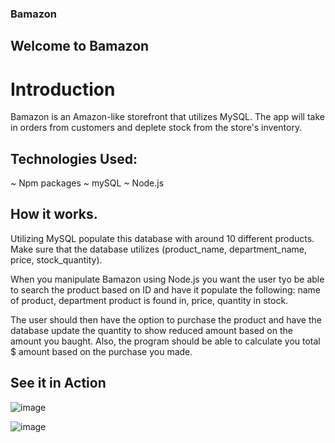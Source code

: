### Bamazon

## Welcome to Bamazon

# Introduction
Bamazon is an Amazon-like storefront that utilizes MySQL. The app will take in orders from customers and deplete stock from the store's inventory.

## Technologies Used:
~ Npm packages
~ mySQL 
~ Node.js

## How it works.
Utilizing MySQL populate this database with around 10 different products. 
Make sure that the database utilizes (product_name, department_name, price, stock_quantity).

When you manipulate Bamazon using Node.js you want the user tyo be able to search the product based on ID and have it populate the following: name of product, department product is found in, price, quantity in stock. 

The user should then have the option to purchase the product and have the database update the quantity to show reduced amount based on the amount you baught. Also, the program should be able to calculate you total $ amount based on the purchase you made. 

## See it in Action

![image](https://user-images.githubusercontent.com/37203104/49466776-8878bf00-f7c6-11e8-84e0-fecdc379b168.png)

![image](https://user-images.githubusercontent.com/37203104/49466897-c2e25c00-f7c6-11e8-9c87-4c761e2bf702.png)
